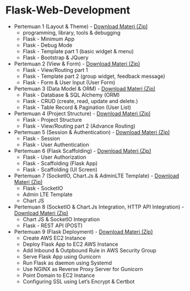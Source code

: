 # Flask-Web-Development

- Pertemuan 1 (Layout & Theme) - [Download Materi (Zip)](https://github.com/Muhammad-Yunus/Flask-Web-Development/raw/main/pertemuan_1/pertemuan_1.zip)
	- programming, library, tools & debugging
	- Flask - Minimum App
	- Flask - Debug Mode
	- Flask - Template part 1 (basic widget & menu)
	- Flask - Bootstrap & JQuery
- Pertemuan 2 (View & Form)  - [Download Materi (Zip)](https://github.com/Muhammad-Yunus/Flask-Web-Development/raw/main/pertemuan_2/pertemuan_2.zip)
	- Flask - View/Routing part 1
	- Flask - Template part 2 (group widget, feedback message)
	- Flask - Form & User Input (User Form)
- Pertemuan 3 (Data Model & ORM) - [Download Materi (Zip)](https://github.com/Muhammad-Yunus/Flask-Web-Development/raw/main/pertemuan_3/pertemuan_3.zip)
	- Flask - Database & SQL Alchemy (ORM)
	- Flask - CRUD (create, read, update and delete.)
	- Flask - Table Record & Pagination (User List)
- Pertemuan 4 (Project Structure) - [Download Materi (Zip)](https://github.com/Muhammad-Yunus/Flask-Web-Development/raw/main/pertemuan_4/pertemuan_4.zip)
	- Flask - Project Structure
	- Flask - View/Routing part 2 (Advance Routing)
- Pertemuan 5 (Session & Authentication) - [Download Materi (Zip)](https://github.com/Muhammad-Yunus/Flask-Web-Development/raw/main/pertemuan_5/pertemuan_5.zip)
	- Flask - Session 
	- Flask - User Authentication 
- Pertemuan 6 (Flask Scaffolding) - [Download Materi (Zip)](https://github.com/Muhammad-Yunus/Flask-Web-Development/raw/main/pertemuan_6/pertemuan_6.zip)
	- Flask - User Authorization 
	- Flask - Scaffolding (Flask App)
	- Flask - Scaffolding (UI Screen)
- Pertemuan 7 (SocketIO, Chart.Js & AdminLTE Template) - [Download Materi (Zip)](https://github.com/Muhammad-Yunus/Flask-Web-Development/raw/main/pertemuan_7/pertemuan_7.zip)
	- Flask - SocketIO
	- Admin LTE Template 
	- Chart JS
- Pertemuan 8 (SocketIO & Chart.Js Integration, HTTP API Integration) - [Download Materi (Zip)](https://github.com/Muhammad-Yunus/Flask-Web-Development/raw/main/pertemuan_8/pertemuan_8.zip)
	- Chart JS & SocketIO Integration
	- Flask - REST API (POST)
- Pertemuan 9 (Flask Deployment) - [Download Materi (Zip)](https://github.com/Muhammad-Yunus/Flask-Web-Development/raw/main/pertemuan_9/pertemuan_9.zip)
	- Create AWS EC2 Instance
	- Deploy Flask App to EC2 AWS Instance 
	- Add Inbound & Outpbound Rule in AWS Security Group
	- Serve Flask App using Gunicorn 
	- Run Flask as daemon using Systemd
	- Use NGINX as Reverse Proxy Server for Gunicorn
	- Point Domain to EC2 Instance
	- Configuring SSL using Let’s Encrypt & Certbot
